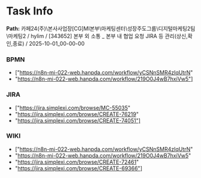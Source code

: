 # Task Info

**Path:** 카페24(주)\본사사업장\[CG]MI본부\마케팅센터\성장주도그룹\디지털마케팅2팀\마케팅2 / hylim / [343652] 본부 외 소통 _ 본부 내 협업 요청 JIRA 등 관리(상신,확인,종료) / 2025-10-01_00-00-00

### BPMN
- ["https://n8n-mi-022-web.hanpda.com/workflow/yCSNnSMR4zIqUtrN"
- "https://n8n-mi-022-web.hanpda.com/workflow/219O0J4wB7hxiVw5"]

### JIRA
- ["https://jira.simplexi.com/browse/MC-55035"
- "https://jira.simplexi.com/browse/CREATE-76219"
- "https://jira.simplexi.com/browse/CREATE-74051"]

### WIKI
- ["https://n8n-mi-022-web.hanpda.com/workflow/yCSNnSMR4zIqUtrN"
- "https://n8n-mi-022-web.hanpda.com/workflow/219O0J4wB7hxiVw5"
- "https://jira.simplexi.com/browse/CREATE-72461"
- "https://jira.simplexi.com/browse/CREATE-69366"]

